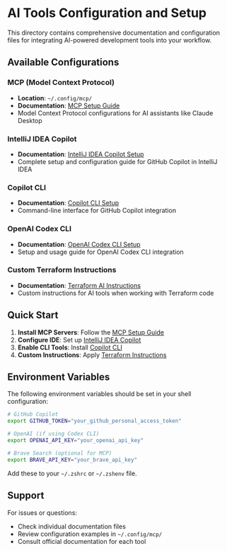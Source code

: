 # AI Tools Configuration and Setup

This directory contains comprehensive documentation and configuration files for integrating AI-powered development tools into your workflow.

## Available Configurations

### MCP (Model Context Protocol)
- **Location**: `~/.config/mcp/`
- **Documentation**: [MCP Setup Guide](./mcp-setup.md)
- Model Context Protocol configurations for AI assistants like Claude Desktop

### IntelliJ IDEA Copilot
- **Documentation**: [IntelliJ IDEA Copilot Setup](./intellij-copilot-setup.md)
- Complete setup and configuration guide for GitHub Copilot in IntelliJ IDEA

### Copilot CLI
- **Documentation**: [Copilot CLI Setup](./copilot-cli-setup.md)
- Command-line interface for GitHub Copilot integration

### OpenAI Codex CLI
- **Documentation**: [OpenAI Codex CLI Setup](./openai-codex-cli-setup.md)
- Setup and usage guide for OpenAI Codex CLI integration

### Custom Terraform Instructions
- **Documentation**: [Terraform AI Instructions](./terraform-instructions.md)
- Custom instructions for AI tools when working with Terraform code

## Quick Start

1. **Install MCP Servers**: Follow the [MCP Setup Guide](./mcp-setup.md)
2. **Configure IDE**: Set up [IntelliJ IDEA Copilot](./intellij-copilot-setup.md)
3. **Enable CLI Tools**: Install [Copilot CLI](./copilot-cli-setup.md)
4. **Custom Instructions**: Apply [Terraform Instructions](./terraform-instructions.md)

## Environment Variables

The following environment variables should be set in your shell configuration:

```bash
# GitHub Copilot
export GITHUB_TOKEN="your_github_personal_access_token"

# OpenAI (if using Codex CLI)
export OPENAI_API_KEY="your_openai_api_key"

# Brave Search (optional for MCP)
export BRAVE_API_KEY="your_brave_api_key"
```

Add these to your `~/.zshrc` or `~/.zshenv` file.

## Support

For issues or questions:
- Check individual documentation files
- Review configuration examples in `~/.config/mcp/`
- Consult official documentation for each tool
